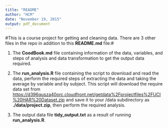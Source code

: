 ```yaml
---
title: "README"
author: "HCM"
date: "November 19, 2015"
output: pdf_document
---
```


#This is a course project for getting and cleaning data. There are 3 other files in the repo in addition to this **README.md** file:#

1. The **CoodBook.md** file containing information of the data, variables, and steps of analysis and data transformation to get the output data required.

2. The **run_analysis.R** file containing the script to download and read the data, perform the required steps of extracting the data and taking the average by variable and by subject. This script will download the require data set from <https://d396qusza40orc.cloudfront.net/getdata%2Fprojectfiles%2FUCI%20HAR%20Dataset.zip> and save it to your /data subdirectory as **./data/project.zip**, then perform the required analysis.

3. The output data file **tidy_output.txt** as a result of running **run_analysis.R**.